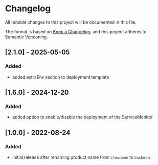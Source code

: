 # Changelog
All notable changes to this project will be documented in this file.

The format is based on [Keep a Changelog](https://keepachangelog.com/en/1.0.0/),
and this project adheres to [Semantic Versioning](https://semver.org/spec/v2.0.0.html).

## [2.1.0] - 2025-05-05
### Added
- added extraEnv section to deployment template

## [1.6.0] - 2024-12-20
### Added
- added option to enable/disable the deployment of the ServiceMonitor

## [1.0.0] - 2022-08-24
### Added
- initial release after renaming product name from `cloudmon` to `backmon`